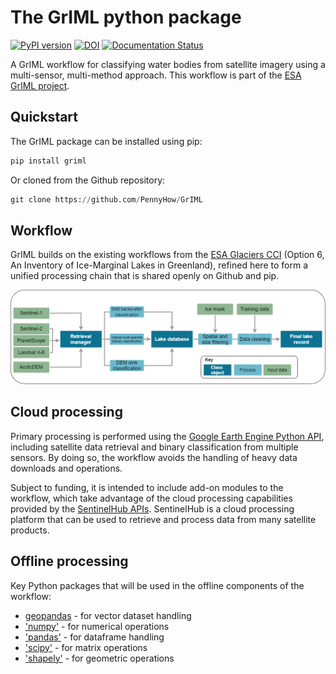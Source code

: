 # The GrIML python package

[![PyPI version](https://badge.fury.io/py/griml.svg)](https://badge.fury.io/py/griml) [![DOI](https://zenodo.org/badge/444752900.svg)](https://zenodo.org/badge/latestdoi/444752900) [![Documentation Status](https://readthedocs.org/projects/griml/badge/?version=latest)](https://griml.readthedocs.io/en/latest/?badge=latest) 

A GrIML workflow for classifying water bodies from satellite imagery using a multi-sensor, multi-method approach. This workflow is part of the <a href="https://eo4society.esa.int/projects/griml/">ESA GrIML project</a>.


## Quickstart

The GrIML package can be installed using pip: 

```python
pip install griml
```
Or cloned from the Github repository: 

```python
git clone https://github.com/PennyHow/GrIML
```


## Workflow

GrIML builds on the existing workflows from the <a href="https://catalogue.ceda.ac.uk/uuid/7ea7540135f441369716ef867d217519">ESA Glaciers CCI</a> (Option 6, An Inventory of Ice-Marginal Lakes in Greenland), refined here to form a unified processing chain that is shared openly on Github and pip.

<img src="https://github.com/PennyHow/pennyhow.github.io/blob/master/assets/images/griml_workflow.png?raw=true" alt="The proposed GrIML workflow." width="1500" align="aligncenter">


## Cloud processing

Primary processing is performed using the <a href="https://developers.google.com/earth-engine/guides/python_install">Google Earth Engine Python API</a>, including satellite data retrieval and binary classification from multiple sensors. By doing so, the workflow avoids the handling of heavy data downloads and operations. 

Subject to funding, it is intended to include add-on modules to the workflow, which take advantage of the cloud processing capabilities provided by the <a href="https://sentinelhub-py.readthedocs.io/en/latest/">SentinelHub APIs</a>. SentinelHub is a cloud processing platform that can be used to retrieve and process data from many satellite products.


## Offline processing

Key Python packages that will be used in the offline components of the workflow:

+ [geopandas](https://geopandas.org/en/stable/) - for vector dataset handling
+ ['numpy'](https://numpy.org/) - for numerical operations
+ ['pandas'](https://pandas.pydata.org/) - for dataframe handling
+ ['scipy'](https://docs.scipy.org/doc/scipy/index.html) - for matrix operations
+ ['shapely'](https://shapely.readthedocs.io/en/stable/manual.html) - for geometric operations
